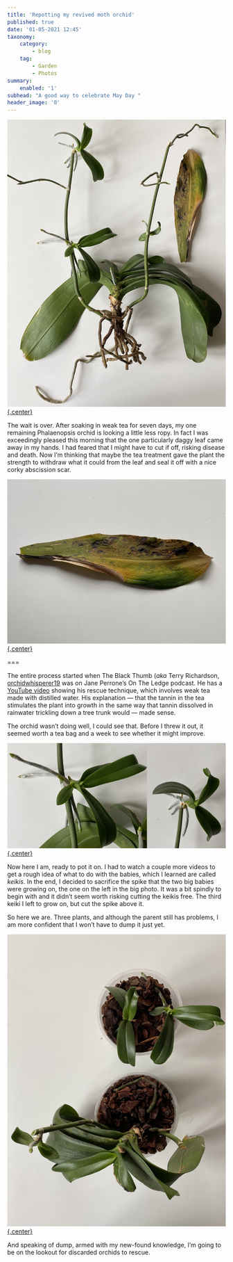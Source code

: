 ```yaml
---
title: 'Repotting my revived moth orchid'
published: true
date: '01-05-2021 12:45'
taxonomy:
    category:
        - blog
    tag:
        - Garden
        - Photos
summary:
    enabled: '1'
subhead: "A good way to celebrate May Day "
header_image: '0'
---
```


[![Revived Phalaenopsis orchid on its side and bare rooted with a naturally dropped dying leaf](sm-orchid-1-2021-05-01.jpeg){.center}](orchid-1-2021-05-01.jpeg)

The wait is over. After soaking in weak tea for seven days, my one remaining Phalaenopsis orchid is looking a little less ropy. In fact I was exceedingly pleased this morning that the one particularly daggy leaf came away in my hands. I had feared that I might have to cut if off, risking disease and death. Now I’m thinking that maybe the tea treatment gave the plant the strength to withdraw what it could from the leaf and seal it off with a nice corky abscission scar.

[![Abscissed dying orchid leaf](sm-orchid-5-2021-05-01.jpeg){.center}](orchid-5-2021-05-01.jpeg)

===

The entire process started when The Black Thumb (_aka_ Terry Richardson, [orchidwhisperer19](https://www.instagram.com/orchidwhisperer19/) was on Jane Perrone’s On The Ledge podcast. He has a [YouTube video](https://youtu.be/Bf86hDck_YQ) showing his rescue technique, which involves weak tea made with distilled water. His explanation — that the tannin in the tea stimulates the plant into growth in the same way that tannin dissolved in rainwater trickling down a tree trunk would — made sense. 

The orchid wasn’t doing well, I could see that. Before I threw it out, it seemed worth a tea bag and a week to see whether it might improve.

[![Composite image of two orchid keikis still attached to spike](sm-orchid-3-4-2021-05-01.jpeg){.center}](sm-orchid-3-4-2021-05-01.jpeg)

Now here I am, ready to pot it on. I had to watch a couple more videos to get a rough idea of what to do with the babies, which I learned are called *keikis*. In the end, I decided to sacrifice the spike that the two big babies were growing on, the one on the left in the big photo. It was a bit spindly to begin with and it didn’t seem worth risking cutting the keikis free. The third keiki I left to grow on, but cut the spike above it.

So here we are. Three plants, and although the parent still has problems, I am more confident that I won’t have to dump it just yet.

[![Repotted orchids seen from above, two keikis in a single pot and the parent in a pot on its own](sm-orchid-6-2021-05-01.jpeg){.center}](orchid-6-2021-05-01.jpeg)

And speaking of dump, armed with my new-found knowledge, I’m going to be on the lookout for discarded orchids to rescue.
